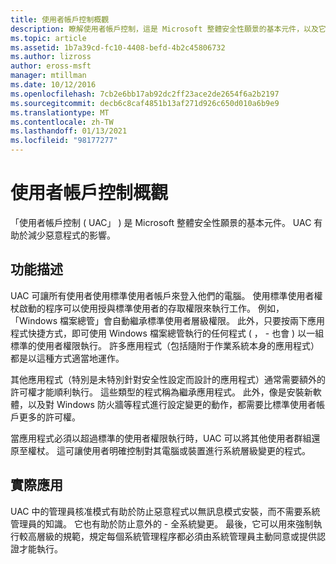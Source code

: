 ```yaml
---
title: 使用者帳戶控制概觀
description: 瞭解使用者帳戶控制，這是 Microsoft 整體安全性願景的基本元件，以及它如何協助降低惡意軟體的影響。
ms.topic: article
ms.assetid: 1b7a39cd-fc10-4408-befd-4b2c45806732
ms.author: lizross
author: eross-msft
manager: mtillman
ms.date: 10/12/2016
ms.openlocfilehash: 7cb2e6bb17ab92dc2ff23ace2de2654f6a2b2197
ms.sourcegitcommit: decb6c8caf4851b13af271d926c650d010a6b9e9
ms.translationtype: MT
ms.contentlocale: zh-TW
ms.lasthandoff: 01/13/2021
ms.locfileid: "98177277"
---
```

# <a name="user-account-control-overview"></a>使用者帳戶控制概觀
「使用者帳戶控制 \( UAC」 \) 是 Microsoft 整體安全性願景的基本元件。  UAC 有助於減少惡意程式的影響。

## <a name="feature-description"></a><a name="BKMK_OVER"></a>功能描述
UAC 可讓所有使用者使用標準使用者帳戶來登入他們的電腦。 使用標準使用者權杖啟動的程序可以使用授與標準使用者的存取權限來執行工作。 例如，「Windows 檔案總管」會自動繼承標準使用者層級權限。 此外，只要按兩下應用程式快捷方式，即可使用 Windows 檔案總管執行的任何程式 \( ， \- 也會 \) 以一組標準的使用者權限執行。 許多應用程式（包括隨附于作業系統本身的應用程式）都是以這種方式適當地運作。

其他應用程式（特別是未特別針對安全性設定而設計的應用程式）通常需要額外的許可權才能順利執行。 這些類型的程式稱為繼承應用程式。 此外，像是安裝新軟體，以及對 Windows 防火牆等程式進行設定變更的動作，都需要比標準使用者帳戶更多的許可權。

當應用程式必須以超過標準的使用者權限執行時，UAC 可以將其他使用者群組還原至權杖。 這可讓使用者明確控制對其電腦或裝置進行系統層級變更的程式。

## <a name="practical-applications"></a><a name="BKMK_APP"></a>實際應用
UAC 中的管理員核准模式有助於防止惡意程式以無訊息模式安裝，而不需要系統管理員的知識。 它也有助於防止意外的 \- 全系統變更。 最後，它可以用來強制執行較高層級的規範，規定每個系統管理程序都必須由系統管理員主動同意或提供認證才能執行。



